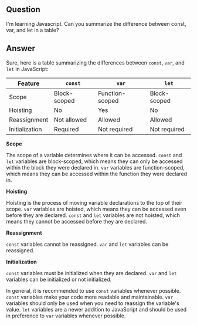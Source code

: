 ## Question

I'm learning Javascript.  Can you summarize the difference between const, var, and let in a table?

## Answer

Sure, here is a table summarizing the differences between `const`, `var`, and `let` in JavaScript:

| Feature | `const` | `var` | `let` |
|---|---|---|---|
| Scope | Block-scoped | Function-scoped | Block-scoped |
| Hoisting | No | Yes | No |
| Reassignment | Not allowed | Allowed | Allowed |
| Initialization | Required | Not required | Not required |

**Scope**

The scope of a variable determines where it can be accessed. `const` and `let` variables are block-scoped, which means they can only be accessed within the block they were declared in. `var` variables are function-scoped, which means they can be accessed within the function they were declared in.

**Hoisting**

Hoisting is the process of moving variable declarations to the top of their scope. `var` variables are hoisted, which means they can be accessed even before they are declared. `const` and `let` variables are not hoisted, which means they cannot be accessed before they are declared.

**Reassignment**

`const` variables cannot be reassigned. `var` and `let` variables can be reassigned.

**Initialization**

`const` variables must be initialized when they are declared. `var` and `let` variables can be initialized or not initialized.

In general, it is recommended to use `const` variables whenever possible. `const` variables make your code more readable and maintainable. `var` variables should only be used when you need to reassign the variable's value. `let` variables are a newer addition to JavaScript and should be used in preference to `var` variables whenever possible.
